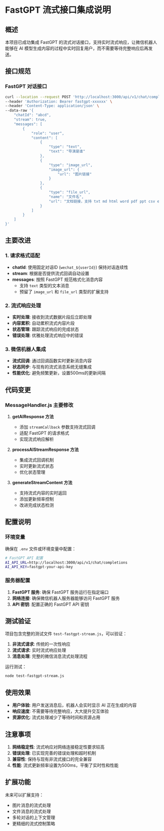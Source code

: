 # FastGPT 流式接口集成说明

## 概述

本项目已成功集成 FastGPT 的流式对话接口，支持实时流式响应，让微信机器人能够在 AI 模型生成内容的过程中实时回复用户，而不需要等待完整响应后再发送。

## 接口规范

### FastGPT 对话接口

```bash
curl --location --request POST 'http://localhost:3000/api/v1/chat/completions' \
--header 'Authorization: Bearer fastgpt-xxxxxx' \
--header 'Content-Type: application/json' \
--data-raw '{
    "chatId": "abcd",
    "stream": true,
    "messages": [
        {
            "role": "user",
            "content": [
                {
                    "type": "text",
                    "text": "导演是谁"
                },
                {
                    "type": "image_url",
                    "image_url": {
                        "url": "图片链接"
                    }
                },
                {
                    "type": "file_url",
                    "name": "文件名",
                    "url": "文档链接，支持 txt md html word pdf ppt csv excel"
                }
            ]
        }
    ]
}'
```

## 主要改进

### 1. 请求格式适配

- **chatId**: 使用固定对话ID (`wechat_${userId}`) 保持对话连续性
- **stream**: 根据是否提供流式回调自动设置
- **messages**: 按照 FastGPT 规范格式化消息内容
  - 支持 `text` 类型的文本消息
  - 预留了 `image_url` 和 `file_url` 类型的扩展支持

### 2. 流式响应处理

- **实时处理**: 接收到流式数据片段后立即处理
- **内容累积**: 自动累积流式内容片段
- **状态管理**: 跟踪流式响应的完成状态
- **错误处理**: 优雅处理流式响应中的错误

### 3. 微信机器人集成

- **流式回调**: 通过回调函数实时更新消息内容
- **状态同步**: 与现有的流式消息系统无缝集成
- **性能优化**: 避免频繁更新，设置500ms的更新间隔

## 代码变更

### MessageHandler.js 主要修改

1. **getAIResponse 方法**
   - 添加 `streamCallback` 参数支持流式回调
   - 适配 FastGPT 的请求格式
   - 实现流式响应解析

2. **processAIStreamResponse 方法**
   - 集成流式回调机制
   - 实时更新流式状态
   - 优化状态管理

3. **generateStreamContent 方法**
   - 支持流式内容的实时返回
   - 添加更新频率控制
   - 改进完成状态检测

## 配置说明

### 环境变量

确保在 `.env` 文件或环境变量中配置：

```bash
# FastGPT API 配置
AI_API_URL=http://localhost:3000/api/v1/chat/completions
AI_API_KEY=fastgpt-your-api-key
```

### 服务器配置

1. **FastGPT 服务**: 确保 FastGPT 服务运行在指定端口
2. **网络连接**: 确保微信机器人服务器能够访问 FastGPT 服务
3. **API 密钥**: 配置正确的 FastGPT API 密钥

## 测试验证

项目包含完整的测试文件 `test-fastgpt-stream.js`，可以验证：

1. **非流式请求**: 传统的一次性响应
2. **流式请求**: 实时流式响应处理
3. **消息处理**: 完整的微信消息流式处理流程

运行测试：

```bash
node test-fastgpt-stream.js
```

## 使用效果

- **用户体验**: 用户发送消息后，机器人会实时显示 AI 正在生成的内容
- **响应速度**: 不需要等待完整响应，大大提升交互体验
- **资源优化**: 流式处理减少了等待时间和资源占用

## 注意事项

1. **网络稳定性**: 流式响应对网络连接稳定性要求较高
2. **错误处理**: 已实现完善的错误处理和超时机制
3. **兼容性**: 保持与现有非流式接口的完全兼容
4. **性能**: 流式更新频率设置为500ms，平衡了实时性和性能

## 扩展功能

未来可以扩展支持：

- 图片消息的流式处理
- 文件消息的流式处理
- 多轮对话的上下文管理
- 更精细的流式控制策略